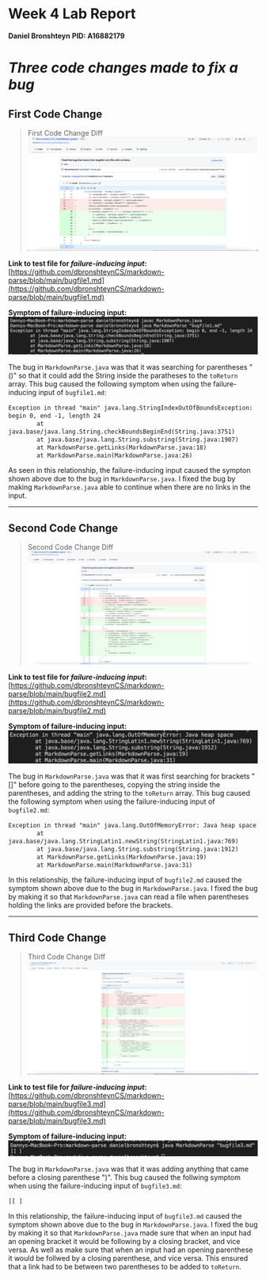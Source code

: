# Week 4 Lab Report 
**Daniel Bronshteyn**
**PID: A16882179**

# *Three code changes made to fix a bug*


## First Code Change

>First Code Change Diff
![First Code Change Diff](Week4ImagesFolder/Fixbugfile1.png)

**Link to test file for *failure-inducing input*:** [https://github.com/dbronshteynCS/markdown-parse/blob/main/bugfile1.md](https://github.com/dbronshteynCS/markdown-parse/blob/main/bugfile1.md)

**Symptom of failure-inducing input:**
![Symptom1](Week4ImagesFolder/Symptombugfile1.png)

The bug in `MarkdownParse.java` was that it was searching for parentheses "()" so that it could add the String inside the paratheses to the `toReturn` array. This bug caused the following symptom when using the failure-inducing input of `bugfile1.md`:
```
Exception in thread "main" java.lang.StringIndexOutOfBoundsException: begin 0, end -1, length 24
        at java.base/java.lang.String.checkBoundsBeginEnd(String.java:3751)
        at java.base/java.lang.String.substring(String.java:1907)
        at MarkdownParse.getLinks(MarkdownParse.java:18)
        at MarkdownParse.main(MarkdownParse.java:26)
```
As seen in this relationship, the failure-inducing input caused the sympton shown above due to the bug in `MarkdownParse.java`. I fixed the bug by making `MarkdownParse.java` able to continue when there are no links in the input.

---

## Second Code Change

>Second Code Change Diff
![Second Code Change Diff](Week4ImagesFolder/Fixbugfile2.png)

**Link to test file for *failure-inducing input*:** [https://github.com/dbronshteynCS/markdown-parse/blob/main/bugfile2.md](https://github.com/dbronshteynCS/markdown-parse/blob/main/bugfile2.md)

**Symptom of failure-inducing input:**
![Symptom2](Week4ImagesFolder/Symptombugfile2.png)

The bug in `MarkdownParse.java` was that it was first searching for brackets "[]" before going to the parentheses, copying the string inside the parentheses, and adding the string to the `toReturn` array. This bug caused the following symptom when using the failure-inducing input of `bugfile2.md`:
```
Exception in thread "main" java.lang.OutOfMemoryError: Java heap space
        at java.base/java.lang.StringLatin1.newString(StringLatin1.java:769)
        at java.base/java.lang.String.substring(String.java:1912)
        at MarkdownParse.getLinks(MarkdownParse.java:19)
        at MarkdownParse.main(MarkdownParse.java:31)
```
In this relationship, the failure-inducing input of `bugfile2.md` caused the symptom shown above due to the bug in `MarkdownParse.java`. I fixed the bug by making it so that `MarkdownParse.java` can read a file when parentheses holding the links are provided before the brackets. 

---

## Third Code Change

>Third Code Change Diff
![Third Code Change Diff](Week4ImagesFolder/Fixbugfile3.png)

**Link to test file for *failure-inducing input*:** [https://github.com/dbronshteynCS/markdown-parse/blob/main/bugfile3.md](https://github.com/dbronshteynCS/markdown-parse/blob/main/bugfile3.md)

**Symptom of failure-inducing input:**
![Symptom3](Week4ImagesFolder/Symptombugfile3.png)

The bug in `MarkdownParse.java` was that it was adding anything that came before a closing parenthese ")". This bug caused the follwing symptom when using the failure-inducing input of `bugfile3.md`:
```
[[ ]
```
In this relationship, the failure-inducing input of `bugfile3.md` caused the symptom shown above due to the bug in `MarkdownParse.java`. I fixed the bug by making it so that `MarkdownParse.java` made sure that when an input had an opening bracket it would be following by a closing bracket, and vice versa. As well as make sure that when an input had an opening parenthese it would be follwed by a closing parenthese, and vice versa. This ensured that a link had to be between two parentheses to be added to `toReturn`. 

